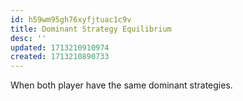 ```yaml
---
id: h59wm95gh76xyfjtuac1c9v
title: Dominant Strategy Equilibrium
desc: ''
updated: 1713210910974
created: 1713210890733
---
```


When both player have the same dominant strategies.